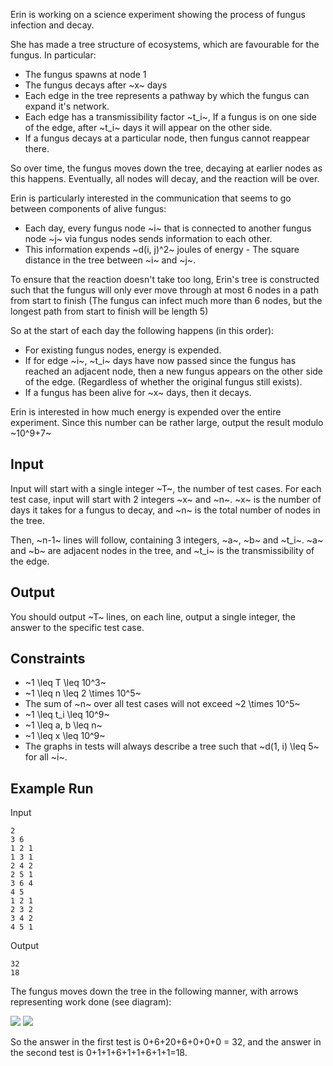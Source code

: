 Erin is working on a science experiment showing the process of fungus infection and decay.

She has made a tree structure of ecosystems, which are favourable for the fungus. In particular:

* The fungus spawns at node 1
* The fungus decays after ~x~ days
* Each edge in the tree represents a pathway by which the fungus can expand it's network.
* Each edge has a transmissibility factor ~t_i~, If a fungus is on one side of the edge, after ~t_i~ days it will appear on the other side.
* If a fungus decays at a particular node, then fungus cannot reappear there.

So over time, the fungus moves down the tree, decaying at earlier nodes as this happens. Eventually, all nodes will decay, and the reaction will be over.

Erin is particularly interested in the communication that seems to go between components of alive fungus:

* Each day, every fungus node ~i~ that is connected to another fungus node ~j~ via fungus nodes sends information to each other.
* This information expends ~d(i, j)^2~ joules of energy - The square distance in the tree between ~i~ and ~j~.

To ensure that the reaction doesn't take too long, Erin's tree is constructed such that the fungus will only ever move through at most 6 nodes in a path from start to finish (The fungus can infect much more than 6 nodes, but the longest path from start to finish will be length 5)

So at the start of each day the following happens (in this order):

* For existing fungus nodes, energy is expended.
* If for edge ~i~, ~t_i~ days have now passed since the fungus has reached an adjacent node, then a new fungus appears on the other side of the edge. (Regardless of whether the original fungus still exists).
* If a fungus has been alive for ~x~ days, then it decays.

Erin is interested in how much energy is expended over the entire experiment.
Since this number can be rather large, output the result modulo ~10^9+7~

## Input

Input will start with a single integer ~T~, the number of test cases.
For each test case, input will start with 2 integers ~x~ and ~n~. ~x~ is the number of days it takes for a fungus to decay, and ~n~ is the total number of nodes in the tree.

Then, ~n-1~ lines will follow, containing 3 integers, ~a~, ~b~ and ~t_i~. ~a~ and ~b~ are adjacent nodes in the tree, and ~t_i~ is the transmissibility of the edge.

## Output

You should output ~T~ lines, on each line, output a single integer, the answer to the specific test case.

## Constraints

* ~1 \leq T \leq 10^3~
* ~1 \leq n \leq 2 \times 10^5~
* The sum of ~n~ over all test cases will not exceed ~2 \times 10^5~
* ~1 \leq t_i \leq 10^9~
* ~1 \leq a, b \leq n~
* ~1 \leq x \leq 10^9~
* The graphs in tests will always describe a tree such that ~d(1, i) \leq 5~ for all ~i~.

## Example Run

Input
```
2
3 6
1 2 1
1 3 1
2 4 2
2 5 1
3 6 4
4 5
1 2 1
2 3 2
3 4 2
4 5 1
```

Output
```
32
18
```

The fungus moves down the tree in the following manner, with arrows representing work done (see diagram):

![](https://blog.monashicpc.com/new_binder/assets/img/comp_assets/fungus1.png)
![](https://blog.monashicpc.com/new_binder/assets/img/comp_assets/fungus2.png)

So the answer in the first test is 0+6+20+6+0+0+0 = 32, and the answer in the second test is 0+1+1+6+1+1+6+1+1=18.
